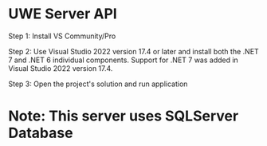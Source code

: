 # UWE Server API

Step 1: Install VS Community/Pro

Step 2: Use Visual Studio 2022 version 17.4 or later and install both the .NET 7 and .NET 6 individual components. Support for .NET 7 was added in Visual Studio 2022 version 17.4.

Step 3: Open the project's solution and run application 

# Note: This server uses SQLServer Database
